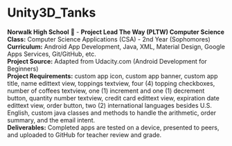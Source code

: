 # Unity3D_Tanks
<b>Norwalk High School</b> :school: - <b>Project Lead The Way (PLTW) Computer Science</b><br>
<b>Class:</b> Computer Science Applications (CSA) - 2nd Year (Sophomores)<br>
<b>Curriculum:</b> Android App Development, Java, XML, Material Design, Google Apps Services, Git/GitHub, etc.<br>
<b>Project Source:</b> Adapted from Udacity.com (Android Development for Beginners)<br>
<b>Project Requirements:</b> custom app icon, custom app banner, custom app title, name edittext view, toppings textview, four (4) topping checkboxes, number of coffees textview, one (1) increment and one (1) decrement button, quantity number textview, credit card edittext view, expiration date edittext view, order button, two (2) international languages besides U.S. English, custom java classes and methods to handle the arithmetic, order summary, and the email intent.<br>
<b>Deliverables:</b> Completed apps are tested on a device, presented to peers, and uploaded to GitHub for teacher review and grade.   
